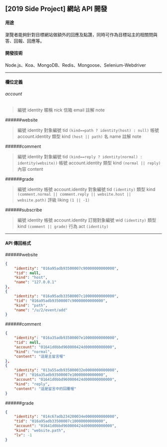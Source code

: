 ## [2019 Side Project] 網站 API 開發

#### 用途
瀏覽者能夠針對目標網站做額外的回應及點讚，同時可作為目標站主的相關問與答、回報、回應等。

#### 開發技術
Node.js、Koa、MongoDB、Redis、Mongoose、Selenium-Webdriver

---

#### 欄位定義
###### account
>編號 identity
>暱稱 nick
>信箱 email
>註解 note

######website
>編號 identity
>對象編號 tid `(kind==path ? identity(host) : null)`
>帳號 account.identity
>類型 kind `(host || path)`
>名 name
>註解 note

######comment
>編號 identity
>對象編號 tid `(kind==reply ? identity(normal) : identity(website))`
>帳號 account.identity
>類型 kind `(normal || reply)`
>內容 content

######grade
>編號 identity
>帳號 account.identity
>對象編號 tid `(identity)`
>類型 kind `(comment.normal || comment.reply || website.host || website.path)`
>評級 liking `(1 || -1)`

######subscribe
>編號 identity
>帳號 account.identity
>訂閱對象編號 wid `(identity)`
>類型 kind `(comment || grade)`
>行為 act `(identity)`

---

#### API 傳回格式
######website
```json
{
	"identity": "016a95adb93500007c90000000000000",
	"tid": null,
	"kind": "host",
	"name": "127.0.0.1"
},
{
	"identity": "016a95adb33500007c10000000000000",
	"tid": "016a95adb93500007c90000000000000",
	"kind": "path",
	"name": "/u/2/event/add"
}
```


######comment
```json
{
	"identity": "016a35adb93500007e10000000000000",
	"tid": null,
	"account": "01641d0bbd960000424d000000000000",
	"kind": "normal",
	"content": "這是主留言喔"
},
{
	"identity": "013a55adb935000032e0000000000000",
	"tid": "016a35adb93500007e10000000000000",
	"account": "01641d0bbd960000424d000000000000",
	"kind": "reply",
	"content": "這是留言中的回覆喔"
}
```
######grade
```json
{
	"identity": "014c67adb234200034e0000000000000",
	"tid": "016a95adb33500007c10000000000000",
	"account": "01641d0bbd960000424d000000000000",
	"kind": "website.path",
	"lv": -1
}
```